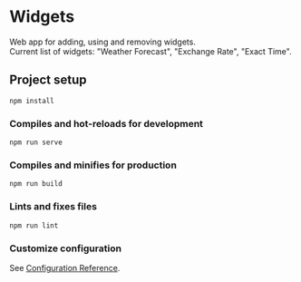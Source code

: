# Widgets

Web app for adding, using and removing widgets.
<br/>
Current list of widgets:
"Weather Forecast",
"Exchange Rate",
"Exact Time".

## Project setup

```
npm install
```

### Compiles and hot-reloads for development

```
npm run serve
```

### Compiles and minifies for production

```
npm run build
```

### Lints and fixes files

```
npm run lint
```

### Customize configuration

See [Configuration Reference](https://cli.vuejs.org/config/).
